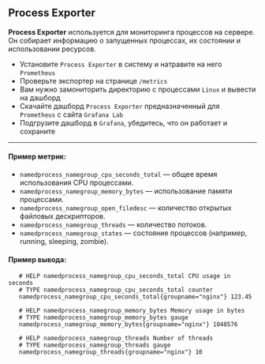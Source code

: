 ## Process Exporter
**Process Exporter** используется для мониторинга процессов на сервере. Он собирает информацию о запущенных процессах, их состоянии и использовании ресурсов.

 - Установите `Process Exporter` в систему и натравите на него `Prometheus`
 - Проверьте экспортер на странице `/metrics`
 - Вам нужно замониторить директорию с процессами `Linux` и вывести на дашборд
 - Скачайте дашборд `Process Exporter` предназначенный для `Prometheus` с сайта `Grafana Lab`
 - Подгрузите дашборд в `Grafana`, убедитесь, что он работает и сохраните
---
#### Пример метрик:

  - `namedprocess_namegroup_cpu_seconds_total` — общее время использования CPU процессами.
  - `namedprocess_namegroup_memory_bytes` — использование памяти процессами.
  - `namedprocess_namegroup_open_filedesc` — количество открытых файловых дескрипторов.
  - `namedprocess_namegroup_threads` — количество потоков.
  - `namedprocess_namegroup_states` — состояние процессов (например, running, sleeping, zombie).

#### Пример вывода:

       # HELP namedprocess_namegroup_cpu_seconds_total CPU usage in seconds
       # TYPE namedprocess_namegroup_cpu_seconds_total counter
       namedprocess_namegroup_cpu_seconds_total{groupname="nginx"} 123.45
       
       # HELP namedprocess_namegroup_memory_bytes Memory usage in bytes
       # TYPE namedprocess_namegroup_memory_bytes gauge
       namedprocess_namegroup_memory_bytes{groupname="nginx"} 1048576
       
       # HELP namedprocess_namegroup_threads Number of threads
       # TYPE namedprocess_namegroup_threads gauge
       namedprocess_namegroup_threads{groupname="nginx"} 10
